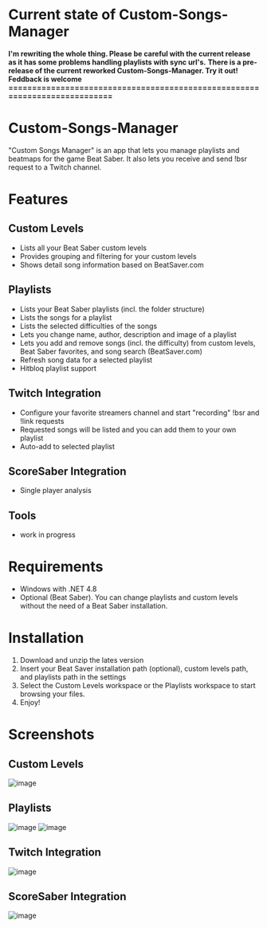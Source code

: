# Current state of Custom-Songs-Manager
**I'm rewriting the whole thing. Please be careful with the current release as it has some problems handling playlists with sync url's.**
**There is a pre-release of the current reworked Custom-Songs-Manager. Try it out! Feddback is welcome** 
**===========================================================================**

# Custom-Songs-Manager
"Custom Songs Manager" is an app that lets you manage playlists and beatmaps for the game Beat Saber. It also lets you receive and send !bsr request to a Twitch channel.
# Features
## Custom Levels
- Lists all your Beat Saber custom levels
- Provides grouping and filtering for your custom levels
- Shows detail song information based on BeatSaver.com
## Playlists
- Lists your Beat Saber playlists (incl. the folder structure)
- Lists the songs for a playlist
- Lists the selected difficulties of the songs
- Lets you change name, author, description and image of a playlist
- Lets you add and remove songs (incl. the difficulty) from custom levels, Beat Saber favorites, and song search (BeatSaver.com)
- Refresh song data for a selected playlist
- Hitbloq playlist support
## Twitch Integration
- Configure your favorite streamers channel and start "recording" !bsr and !link requests
- Requested songs will be listed and you can add them to your own playlist
- Auto-add to selected playlist
## ScoreSaber Integration
- Single player analysis
## Tools
- work in progress

# Requirements
- Windows with .NET 4.8
- Optional (Beat Saber). You can change playlists and custom levels without the need of a Beat Saber installation.
# Installation
1. Download and unzip the lates version
2. Insert your Beat Saver installation path (optional), custom levels path, and playlists path in the settings
3. Select the Custom Levels workspace or the Playlists workspace to start browsing your files.
4. Enjoy!
# Screenshots
## Custom Levels
![image](https://user-images.githubusercontent.com/65510170/171868905-56513f9d-04fd-4eab-9071-7e96beb3dfdd.png)
## Playlists
![image](https://user-images.githubusercontent.com/65510170/171869191-bc9ec386-203e-408d-8733-a8bff173e0e4.png)
![image](https://user-images.githubusercontent.com/65510170/171869447-81987f35-d673-4fa4-9f9d-81fc57531087.png)
## Twitch Integration
![image](https://user-images.githubusercontent.com/65510170/206298315-f60be4ba-7474-4f13-a365-53fb79fadc57.png)
## ScoreSaber Integration
![image](https://user-images.githubusercontent.com/65510170/206298451-22eff979-e536-49f8-b2c1-9454d0c8723c.png)

